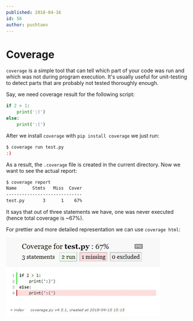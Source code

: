 ```yaml
---
published: 2018-04-16
id: 56
author: pushtaev
---
```


# Coverage

`coverage` is a simple tool that can tell which part of your code was run and which was not during program execution. It's usually useful for unit-testing to detect parts that are probably not tested thoroughly enough.

Say, we need coverage result for the following script:

```python {no-print}
if 2 > 1:
    print(':)')
else:
    print(':(')
```

After we install `coverage` with `pip install coverage` we just run:

```bash
$ coverage run test.py
:)
```

As a result, the `.coverage` file is created in the current directory. Now we want to see the actual report:

```bash
$ coverage report
Name      Stmts   Miss  Cover
-----------------------------
test.py       3      1    67%
```

It says that out of three statements we have, one was never executed (hence total coverage is ~67%).

For prettier and more detailed representation we can use `coverage html`:

![coverage](./img/coverage.jpg)
